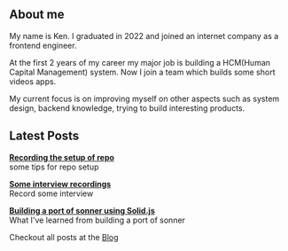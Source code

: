 <BlogCover src="/images/banner.jpg" />

## About me

My name is Ken. I graduated in 2022 and joined an internet company as a frontend engineer.

At the first 2 years of my career my major job is building a HCM(Human Capital Management) system. Now I join a team which builds some short videos apps.

My current focus is on improving myself on other aspects such as system design, backend knowledge, trying to build interesting products.

## Latest Posts

<BlogPost image="/images/repo-setup/cover.jpg">

**[Recording the setup of repo](./blog/repo-setup)**
<br>some tips for repo setup

</BlogPost>

<BlogPost image="/images/interview/cover.jpg">

**[Some interview recordings](./blog/interview)**
<br>Record some interview

</BlogPost>

<BlogPost image="/images/build-solid-sonner-toast/cover.jpg">

**[Building a port of sonner using Solid.js](./blog/build-solid-sonner-toast)**
<br>What I've learned from building a port of sonner

</BlogPost>

<!-- <BlogPost image="/images/using-zustand-in-realworld-project/cover.jpg">

**[Using zustand in real world project](./blog/using-zustand-in-realworld-project)**
<br>Recording some experiences using Zustand in developing projects

</BlogPost> -->


Checkout all posts at the [Blog](./blog.md)

<!-- ## Other resources

**[Vite Rollup Plugins](https://vite-rollup-plugins.patak.dev)**
<br>Compatibility list for Rollup plugins

**[Layoutit Grid Github](https://github.com/Leniolabs/layoutit-grid)**
<br>An interactive CSS Grid Generator from [Leniolabs](https://leniolabs.com) built with Vite and Vue

**[Open sourcing Layoutit](https://www.leniolabs.com/software/development/2020/09/23/open-source-layoutit.html)**
<br>The process that lead us to open source [Layoutit Grid](https://grid.layoutit.com) and why we choose Vue 3 and Vite

**[Learning CSS Grid visually with a generator](https://css-tricks.com/layoutit-grid-learning-css-grid-visually-with-a-generator/)**
<br>Why we think that generators are an important tool when learning CSS concepts -->
